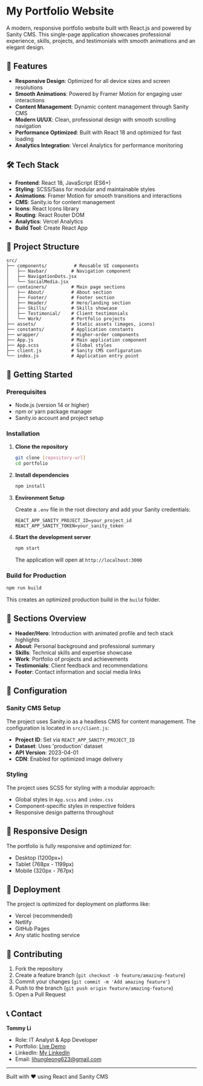 # My Portfolio Website

A modern, responsive portfolio website built with React.js and powered by Sanity CMS. This single-page application showcases professional experience, skills, projects, and testimonials with smooth animations and an elegant design.

## 🚀 Features

- **Responsive Design**: Optimized for all device sizes and screen resolutions
- **Smooth Animations**: Powered by Framer Motion for engaging user interactions
- **Content Management**: Dynamic content management through Sanity CMS
- **Modern UI/UX**: Clean, professional design with smooth scrolling navigation
- **Performance Optimized**: Built with React 18 and optimized for fast loading
- **Analytics Integration**: Vercel Analytics for performance monitoring

## 🛠️ Tech Stack

- **Frontend**: React 18, JavaScript (ES6+)
- **Styling**: SCSS/Sass for modular and maintainable styles
- **Animations**: Framer Motion for smooth transitions and interactions
- **CMS**: Sanity.io for content management
- **Icons**: React Icons library
- **Routing**: React Router DOM
- **Analytics**: Vercel Analytics
- **Build Tool**: Create React App

## 📁 Project Structure

```
src/
├── components/          # Reusable UI components
│   ├── Navbar/         # Navigation component
│   ├── NavigationDots.jsx
│   └── SocialMedia.jsx
├── containers/         # Main page sections
│   ├── About/          # About section
│   ├── Footer/         # Footer section
│   ├── Header/         # Hero/landing section
│   ├── Skills/         # Skills showcase
│   ├── Testimonial/    # Client testimonials
│   └── Work/           # Portfolio projects
├── assets/             # Static assets (images, icons)
├── constants/          # Application constants
├── wrapper/            # Higher-order components
├── App.js              # Main application component
├── App.scss            # Global styles
├── client.js           # Sanity CMS configuration
└── index.js            # Application entry point
```

## 🚦 Getting Started

### Prerequisites

- Node.js (version 14 or higher)
- npm or yarn package manager
- Sanity.io account and project setup

### Installation

1. **Clone the repository**
   ```bash
   git clone [repository-url]
   cd portfolio
   ```

2. **Install dependencies**
   ```bash
   npm install
   ```

3. **Environment Setup**
   
   Create a `.env` file in the root directory and add your Sanity credentials:
   ```env
   REACT_APP_SANITY_PROJECT_ID=your_project_id
   REACT_APP_SANITY_TOKEN=your_sanity_token
   ```

4. **Start the development server**
   ```bash
   npm start
   ```

   The application will open at `http://localhost:3000`

### Build for Production

```bash
npm run build
```

This creates an optimized production build in the `build` folder.

## 🎨 Sections Overview

- **Header/Hero**: Introduction with animated profile and tech stack highlights
- **About**: Personal background and professional summary  
- **Skills**: Technical skills and expertise showcase
- **Work**: Portfolio of projects and achievements
- **Testimonials**: Client feedback and recommendations
- **Footer**: Contact information and social media links

## 🔧 Configuration

### Sanity CMS Setup

The project uses Sanity.io as a headless CMS for content management. The configuration is located in `src/client.js`:

- **Project ID**: Set via `REACT_APP_SANITY_PROJECT_ID`
- **Dataset**: Uses 'production' dataset
- **API Version**: 2023-04-01
- **CDN**: Enabled for optimized image delivery

### Styling

The project uses SCSS for styling with a modular approach:
- Global styles in `App.scss` and `index.css`
- Component-specific styles in respective folders
- Responsive design patterns throughout

## 📱 Responsive Design

The portfolio is fully responsive and optimized for:
- Desktop (1200px+)
- Tablet (768px - 1199px)
- Mobile (320px - 767px)

## 🚀 Deployment

The project is optimized for deployment on platforms like:
- Vercel (recommended)
- Netlify
- GitHub Pages
- Any static hosting service

## 🤝 Contributing

1. Fork the repository
2. Create a feature branch (`git checkout -b feature/amazing-feature`)
3. Commit your changes (`git commit -m 'Add amazing feature'`)
4. Push to the branch (`git push origin feature/amazing-feature`)
5. Open a Pull Request

## 📞 Contact

**Tommy Li**
- Role: IT Analyst & App Developer
- Portfolio: [Live Demo](https://www.tommyli.info)
- LinkedIn: [My LinkedIn](https://www.linkedin.com/in/hungleongli/)
- Email: [lihungleong623@gmail.com](mailto:lihungleong623@gmail.com)

---

Built with ❤️ using React and Sanity CMS
